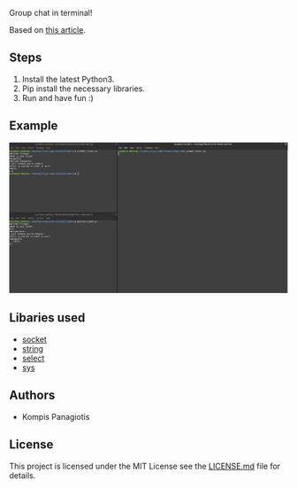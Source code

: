 Group chat in terminal!   

Based on [this article](https://www.nagekar.com/2014/12/lan-group-messenger-in-python.html).

## Steps
1. Install the latest Python3.
2. Pip install the necessary libraries.
3. Run and have fun :)

## Example

![alt text](Example.png "Example")

## Libaries used

- [socket](https://docs.python.org/3/library/socket.html)
- [string](https://docs.python.org/2/library/string.html)
- [select](https://docs.python.org/3/library/select.html)
- [sys](https://docs.python.org/3/library/sys.html)

## Authors

- Kompis Panagiotis

## License

This project is licensed under the MIT License see the [LICENSE.md](https://github.com/PKompis/TerminalGroupChat/blob/main/LICENSE) file for details.